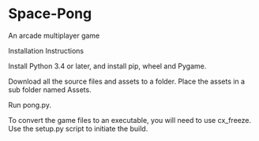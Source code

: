 # Space-Pong
An arcade multiplayer game

Installation Instructions

Install Python 3.4 or later, and install pip, wheel and Pygame.

Download all the source files and assets to a folder. Place the assets in a sub folder named Assets.

Run pong.py.

To convert the game files to an executable, you will need to use cx_freeze. Use the setup.py script to initiate the build.
